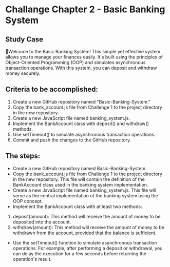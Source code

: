 # Challange Chapter 2 - Basic Banking System

## Study Case

🚩Welcome to the Basic Banking System! This simple yet effective system allows you to manage your finances easily. It's built using the principles of Object-Oriented Programming (OOP) and simulates asynchronous transaction operations. With this system, you can deposit and withdraw money securely.

## Criteria to be accomplished:

1. Create a new GitHub repository named "Basic-Banking-System."
2. Copy the bank_account.js file from Challenge 1 to the project directory in the new repository.
3. Create a new JavaScript file named banking_system.js.
4. Implement the BankAccount class with deposit() and withdraw() methods.
5. Use setTimeout() to simulate asynchronous transaction operations.
6. Commit and push the changes to the GitHub repository.

## The steps:

- Create a new GitHub repository named Basic-Banking-System.
- Copy the bank_account.js file from Challenge 1 to the project directory in the new repository. This file will contain the definition of the BankAccount class used in the banking system implementation.
- Create a new JavaScript file named banking_system.js. This file will serve as the central implementation of the banking system using the OOP concept.
- Implement the BankAccount class with at least two methods:

1. deposit(amount): This method will receive the amount of money to be deposited into the account.
2. withdraw(amount): This method will receive the amount of money to be withdrawn from the account, provided that the balance is sufficient.

- Use the setTimeout() function to simulate asynchronous transaction operations. For example, after performing a deposit or withdrawal, you can delay the execution for a few seconds before returning the operation's result.
